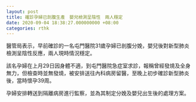 ```yaml
---
layout: post
title: 確診孕婦已剖腹生產　嬰兒檢測呈陰性　兩人穩定
date: 2020-09-04 18:38:27.000000000 +08:00
categories: rthk
---
```


醫管局表示，早前確診的一名屯門醫院31歲孕婦已剖腹分娩，嬰兒後對新型肺炎檢測呈陰性反應，兩人現時情況穩定。

該名孕婦在上月29日因身體不適，到屯門醫院急症室求診，報稱曾經發燒及全身無力，但檢查時並無發燒，被安排送往內科病房留醫，至晚上初步確診新型肺炎後，當時懷孕39周。

孕婦安排轉送到隔離病房進行監察，並為其制定分娩及嬰兒出生後的處理方案。
